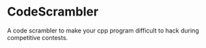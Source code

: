 # CodeScrambler
A code scrambler to make your cpp program difficult to hack during competitive contests.
